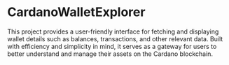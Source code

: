 # CardanoWalletExplorer
 This project provides a user-friendly interface for fetching and displaying wallet details such as balances, transactions, and other relevant data. Built with efficiency and simplicity in mind, it serves as a gateway for users to better understand and manage their assets on the Cardano blockchain.
